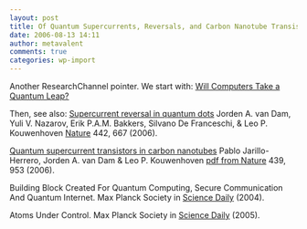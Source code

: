 ```yaml
---
layout: post
title: Of Quantum Supercurrents, Reversals, and Carbon Nanotube Transistors
date: 2006-08-13 14:11
author: metavalent
comments: true
categories: wp-import
---
```

Another ResearchChannel pointer. We start with: <a href="http://researchchannel.org/prog/displayevent.asp?rid=3595">Will Computers Take a Quantum Leap?</a>

Then, see also:
<a href="http://qt.tn.tudelft.nl/publi/papers.php">
Supercurrent reversal in quantum dots</a>
Jorden A. van Dam, Yuli V. Nazarov, Erik P.A.M. Bakkers, Silvano De Franceschi, &amp; Leo P. Kouwenhoven
<a href="http://www.nature.com/nature/journal/v442/n7103/abs/nature05018.html">Nature</a> 442, 667 (2006).

<a href="http://qt.tn.tudelft.nl/publi/papers.php">Quantum supercurrent transistors in carbon nanotubes</a>
Pablo Jarillo-Herrero, Jorden A. van Dam &amp; Leo P. Kouwenhoven
<a href="http://qt.tn.tudelft.nl/publi/2005/05NatureCNT">pdf from Nature</a> 439, 953 (2006).

Building Block Created For Quantum Computing, Secure Communication And Quantum Internet. Max Planck Society in <a href="http://www.sciencedaily.com/releases/2004/10/041030215856.htm">Science Daily</a> (2004).

Atoms Under Control. Max Planck Society in <a href="http://www.sciencedaily.com/releases/2005/10/051020083134.htm">Science Daily</a> (2005).
